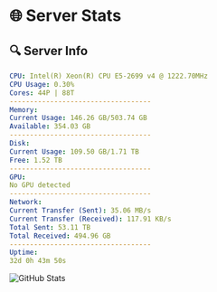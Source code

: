 # 🌐 Server Stats
## 🔍 Server Info
```yaml
CPU: Intel(R) Xeon(R) CPU E5-2699 v4 @ 1222.70MHz
CPU Usage: 0.30%
Cores: 44P | 88T
-----------------------------------
Memory:
Current Usage: 146.26 GB/503.74 GB
Available: 354.03 GB
-----------------------------------
Disk:
Current Usage: 109.50 GB/1.71 TB
Free: 1.52 TB
-----------------------------------
GPU:
No GPU detected
-----------------------------------
Network:
Current Transfer (Sent): 35.06 MB/s
Current Transfer (Received): 117.91 KB/s
Total Sent: 53.11 TB
Total Received: 494.96 GB
-----------------------------------
Uptime:
32d 0h 43m 50s
```
![GitHub Stats](https://img.shields.io/badge/Updated-2025-04-08_22:06:39-blue)